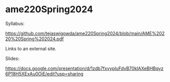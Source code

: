 # ame220Spring2024

Syllabus:

https://github.com/tejaswigowda/ame220Spring2024/blob/main/AME%20220%20Spring%202024.pdf

Links to an external site.

 

Slides:

https://docs.google.com/presentation/d/1zdb7fxvypluFdvB70kIAXeBHBqyz6P18H5XExAu0OiE/edit?usp=sharing
